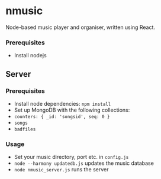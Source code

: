 # nmusic
Node-based music player and organiser, written using React.

### Prerequisites
* Install nodejs

## Server

### Prerequisites
* Install node dependencies: `npm install`
* Set up MongoDB with the following collections:
* `counters: { _id: 'songsid', seq: 0 }`
* `songs`
* `badfiles`

### Usage
* Set your music directory, port etc. in `config.js`
* `node --harmony updatedb.js` updates the music database
* `node nmusic_server.js` runs the server
